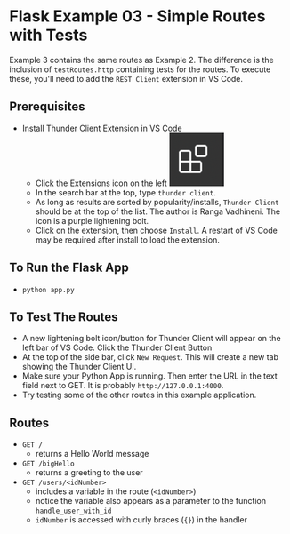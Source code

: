 # Flask Example 03 - Simple Routes with Tests

Example 3 contains the same routes as Example 2.  The difference is the inclusion of `testRoutes.http` containing tests for the routes. To execute these, you'll need to add the `REST Client` extension in VS Code. 

## Prerequisites
- Install Thunder Client Extension in VS Code
  - Click the Extensions icon on the left ![the extension icon](images/ext-icon.png)
  - In the search bar at the top, type `thunder client`. 
  - As long as results are sorted by popularity/installs, `Thunder Client` should be at the top of the list. The author is Ranga Vadhineni.  The icon is a purple lightening bolt.
  - Click on the extension, then choose `Install`.  A restart of VS Code may be required after install to load the extension. 

## To Run the Flask App
- `python app.py`

## To Test The Routes
- A new lightening bolt icon/button for Thunder Client will appear on the left bar of VS Code.  Click the Thunder Client Button
- At the top of the side bar, click `New Request`.  This will create a new tab showing the Thunder Client UI. 
- Make sure your Python App is running.  Then enter the URL in the text field next to GET.  It is probably `http://127.0.0.1:4000`. 
- Try testing some of the other routes in this example application.

## Routes
- `GET /`
  - returns a Hello World message
- `GET /bigHello`
  - returns a greeting to the user
- `GET /users/<idNumber>`
  - includes a variable in the route (`<idNumber>`) 
  - notice the variable also appears as a parameter to the function `handle_user_with_id`
  - `idNumber` is accessed with curly braces (`{}`) in the handler

